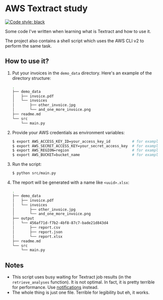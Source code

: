 # AWS Textract study

[![Code style: black](https://img.shields.io/badge/code%20style-black-000000.svg)](https://github.com/psf/black)

Some code I've written when learning what is Textract and how to use it.

The project also contains a shell script which uses the AWS CLI v2 to perform the same task.

## How to use it?

1. Put your invoices in the `demo_data` directory.
   Here's an example of the directory structure:
    ```sh
    .
    ├── demo_data
    │   ├── invoice.pdf
    │   └── invoices
    │       ├── other_invoice.jpg
    │       └── and_one_more_invoice.png
    ├── readme.md
    └── src
        └── main.py
    ```

2. Provide your AWS credentials as environment variables:
    ```sh
    $ export AWS_ACCESS_KEY_ID=your_access_key_id          # for example "AKIAIOSFODNN7EXAMPLE"
    $ export AWS_SECRET_ACCESS_KEY=your_secret_access_key  # for example "wJalrXUtnFEMI/K7MDENG/bPxRfiCYEXAMPLEKEY"
    $ export AWS_REGION=region                             # for example "us-east-1"
    $ export AWS_BUCKET=bucket_name                        # for example "my-textract-study-bucket"
    ```

3. Run the script:
    ```sh
    $ python src/main.py
    ```

4. The report will be generated with a name like `<uuid>.xlsx`:
    ```sh
    .
    ├── demo_data
    │   ├── invoice.pdf
    │   └── invoices
    │       ├── other_invoice.jpg
    │       └── and_one_more_invoice.png
    ├── output
    │   └── 456af71d-f7b2-4bf8-87c7-bade21d843d4
    │       ├── report.csv
    │       ├── report.json
    │       └── report.xlsx
    ├── readme.md
    └── src
        └── main.py
    ```

## Notes

- This script uses busy waiting for Textract job results (in the `retrieve_analyses` function). It is not optimal. In fact, it is pretty terrible for performance. Use [notifications](https://docs.aws.amazon.com/textract/latest/dg/api-async.html#:~:text=The%20completion%20status%20of%20the%20request%20is%20published%20to%20an%20Amazon%20Simple%20Notification%20Service%20(Amazon%20SNS)%20topic.) instead.
- The whole thing is just one file. Terrible for legibility but eh, it works.
